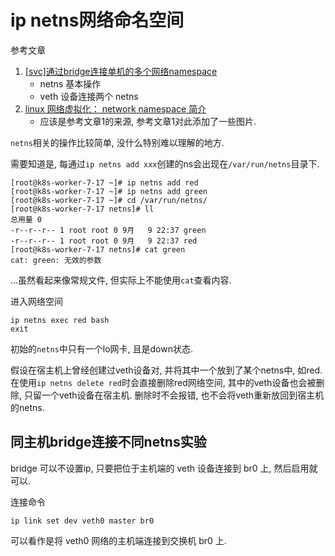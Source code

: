 # ip netns网络命名空间

参考文章

1. [[svc]通过bridge连接单机的多个网络namespace](https://www.cnblogs.com/iiiiher/p/8057922.html)
    - netns 基本操作
    - veth 设备连接两个 netns
2. [linux 网络虚拟化： network namespace 简介](https://cizixs.com/2017/02/10/network-virtualization-network-namespace/)
    - 应该是参考文章1的来源, 参考文章1对此添加了一些图片.


`netns`相关的操作比较简单, 没什么特别难以理解的地方.

需要知道是, 每通过`ip netns add xxx`创建的ns会出现在`/var/run/netns`目录下.

```console
[root@k8s-worker-7-17 ~]# ip netns add red
[root@k8s-worker-7-17 ~]# ip netns add green
[root@k8s-worker-7-17 ~]# cd /var/run/netns/
[root@k8s-worker-7-17 netns]# ll
总用量 0
-r--r--r-- 1 root root 0 9月   9 22:37 green
-r--r--r-- 1 root root 0 9月   9 22:37 red
[root@k8s-worker-7-17 netns]# cat green
cat: green: 无效的参数
```

...虽然看起来像常规文件, 但实际上不能使用`cat`查看内容.

进入网络空间

```
ip netns exec red bash
exit
```

初始的`netns`中只有一个lo网卡, 且是down状态.

假设在宿主机上曾经创建过veth设备对, 并将其中一个放到了某个netns中, 如red. 在使用`ip netns delete red`时会直接删除red网络空间, 其中的veth设备也会被删除, 只留一个veth设备在宿主机. 删除时不会报错, 也不会将veth重新放回到宿主机的netns.

## 同主机bridge连接不同netns实验

bridge 可以不设置ip, 只要把位于主机端的 veth 设备连接到 br0 上, 然后启用就可以.

连接命令

```
ip link set dev veth0 master br0
```

可以看作是将 veth0 网络的主机端连接到交换机 br0 上.
